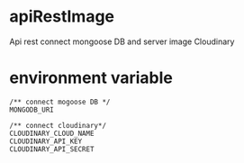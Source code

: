 # apiRestImage
Api rest connect mongoose DB and server image Cloudinary

# environment variable

```
/** connect mogoose DB */
MONGODB_URI

/** connect cloudinary*/
CLOUDINARY_CLOUD_NAME
CLOUDINARY_API_KEY
CLOUDINARY_API_SECRET
```

